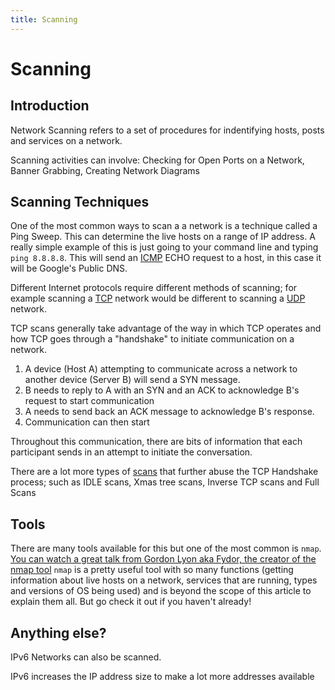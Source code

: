 ```yaml
---
title: Scanning
---
```

# Scanning

## Introduction

Network Scanning refers to a set of procedures for indentifying hosts, posts and services on a network.

Scanning activities can involve:
Checking for Open Ports on a Network,
Banner Grabbing,
Creating Network Diagrams

## Scanning Techniques

One of the most common ways to scan a a network is a technique called a Ping Sweep. This can determine the live hosts on a range of IP address. A really simple example of this is just going to your command line and typing `ping 8.8.8.8`. This will send an [ICMP](https://en.wikipedia.org/wiki/Internet_Control_Message_Protocol) ECHO request to a host, in this case it will be Google's Public DNS.

Different Internet protocols require different methods of scanning; for example scanning a [TCP](https://en.wikipedia.org/wiki/Transmission_Control_Protocol) network would be different to scanning a [UDP](https://en.wikipedia.org/wiki/User_Datagram_Protocol) network.

TCP scans generally take advantage of the way in which TCP operates and how TCP goes through a "handshake" to initiate communication on a network. 
1.  A device (Host A) attempting to communicate across a network to another device (Server B) will send a SYN message.
2. B needs to reply to A with an SYN and an ACK to acknowledge B's request to start communication
3. A needs to send back an ACK message to acknowledge B's response.
4. Communication can then start 

Throughout this communication, there are bits of information that each participant sends in an attempt to initiate the conversation. 

There are a lot more types of [scans](https://nmap.org/bennieston-tutorial/) that further abuse the TCP Handshake process; such as IDLE scans, Xmas tree scans, Inverse TCP scans and Full Scans

## Tools

There are many tools available for this but one of the most common is `nmap`. 
[You can watch a great talk from Gordon Lyon aka Fydor, the creator of the nmap tool](https://www.youtube.com/watch?v=Hk-21p2m8YY)
`nmap` is a pretty useful tool with so many functions (getting information about live hosts on a network, services that are running, types and versions of OS being used) and is beyond the scope of this article to explain them all. But go check it out if you haven't already!

## Anything else?
IPv6 Networks can also be scanned.

IPv6 increases the IP address size to make a lot more addresses available



